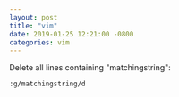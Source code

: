 ```yaml
---
layout: post
title: "vim"
date: 2019-01-25 12:21:00 -0800
categories: vim
---
```


Delete all lines containing "matchingstring":

    :g/matchingstring/d


